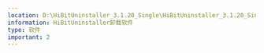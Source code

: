 ```yaml
---
location: D:\HiBitUninstaller_3.1.20_Single\HiBitUninstaller_3.1.20_Single.exe
information: HiBitUninstaller卸载软件
type: 软件 
important: 2
---
```

